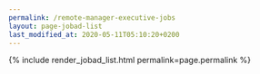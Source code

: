 ```yaml
---
permalink: /remote-manager-executive-jobs
layout: page-jobad-list
last_modified_at: 2020-05-11T05:10:20+0200
---
```

{% include render_jobad_list.html permalink=page.permalink %}
